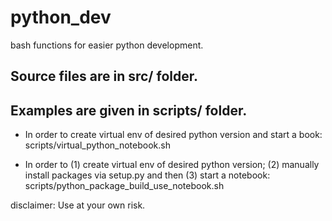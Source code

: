 # python_dev
bash functions for easier python development.


## Source files are in src/ folder.

## Examples are given in scripts/ folder.

* In order to create virtual env of desired python version and start a book: scripts/virtual_python_notebook.sh


* In order to (1) create virtual env of desired python version; (2) manually install packages via setup.py and then (3) start a notebook: scripts/python_package_build_use_notebook.sh


disclaimer: Use at your own risk.